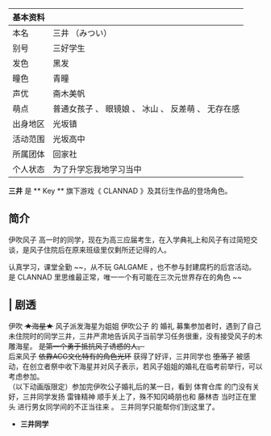 |  **基本资料**  ||
|---|---|
|本名  |  三井 （みつい）   |
|别号  |  三好学生   |
|发色  |  黑发   |
|瞳色  |  青瞳   |
|声优  |  斋木美帆   |
|萌点  |  普通女孩子  、  眼镜娘  、  冰山  、  反差萌  、  无存在感   |
|出身地区  |  光坂镇   |
|活动范围  |  光坂高中   |
|所属团体  |  回家社   |
|个人状态  |  为了升学忘我地学习当中   |
  
**三井** 是 ** Key  ** 旗下游戏《  CLANNAD  》及其衍生作品的登场角色。

##  简介

伊吹风子  高一时的同学，现在为高三应届考生，在入学典礼上和风子有过简短交谈，是风子住院后在原来班级里仅剩所还记得的人。

认真学习，课堂全勤 ~~，从不玩 GALGAME  ，也不参与封建腐朽的后宫活动。是  CLANNAD  里思维最正常，唯一一个有可能在三次元世界存在的角色
~~

|  剧透  
---  
伊吹 ~~★海星★~~ 风子派发海星为姐姐  伊吹公子  的  婚礼
募集参加者时，遇到了自己未住院时的同学三井，三井严肃地告诉风子当前学习任务很重，没有接受风子的木雕海星。 ~~是第一个勇于抵抗风子诱惑的人。~~ </br>
后来风子 ~~依靠ACG文化特有的角色光环~~ 获得了好评，三井同学也 ~~堕落了~~
被感动，在创立者祭中收下海星并对风子表示，若风子姐姐的婚礼在临考前举行，可以考虑参加。 </br> （以下动画版限定）参加完伊吹公子婚礼后的某一日，看到
体育仓库  的门没有关好，三井同学发扬  雷锋精神  顺手关上了，殊不知冈崎朋也和  藤林杏  当时正在里头  进行男女同学间的不正当往来  。
三井同学只能帮你们到这里了。  </br>  
  
  * **三井同学**

  